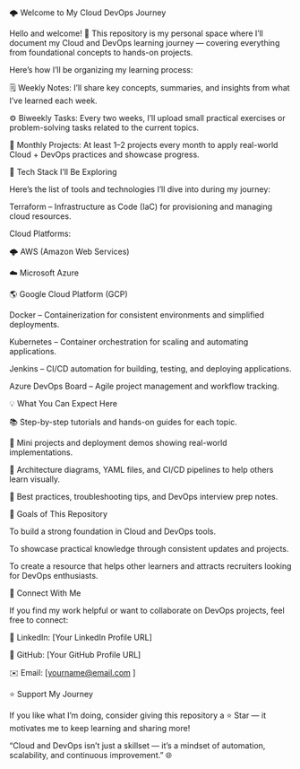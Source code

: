 🌩️ Welcome to My Cloud DevOps Journey

Hello and welcome! 👋
This repository is my personal space where I’ll document my Cloud and DevOps learning journey — covering everything from foundational concepts to hands-on projects.

Here’s how I’ll be organizing my learning process:

🗒️ Weekly Notes: I’ll share key concepts, summaries, and insights from what I’ve learned each week.

⚙️ Biweekly Tasks: Every two weeks, I’ll upload small practical exercises or problem-solving tasks related to the current topics.

🚀 Monthly Projects: At least 1–2 projects every month to apply real-world Cloud + DevOps practices and showcase progress.

🧠 Tech Stack I’ll Be Exploring

Here’s the list of tools and technologies I’ll dive into during my journey:

Terraform – Infrastructure as Code (IaC) for provisioning and managing cloud resources.

Cloud Platforms:

🌩️ AWS (Amazon Web Services)

☁️ Microsoft Azure

🌎 Google Cloud Platform (GCP)

Docker – Containerization for consistent environments and simplified deployments.

Kubernetes – Container orchestration for scaling and automating applications.

Jenkins – CI/CD automation for building, testing, and deploying applications.

Azure DevOps Board – Agile project management and workflow tracking.

💡 What You Can Expect Here

📚 Step-by-step tutorials and hands-on guides for each topic.

💼 Mini projects and deployment demos showing real-world implementations.

🧩 Architecture diagrams, YAML files, and CI/CD pipelines to help others learn visually.

🧠 Best practices, troubleshooting tips, and DevOps interview prep notes.

🌟 Goals of This Repository

To build a strong foundation in Cloud and DevOps tools.

To showcase practical knowledge through consistent updates and projects.

To create a resource that helps other learners and attracts recruiters looking for DevOps enthusiasts.

🤝 Connect With Me

If you find my work helpful or want to collaborate on DevOps projects, feel free to connect:

💼 LinkedIn: [Your LinkedIn Profile URL]

🐙 GitHub: [Your GitHub Profile URL]

✉️ Email: [yourname@email.com
]

⭐ Support My Journey

If you like what I’m doing, consider giving this repository a ⭐ Star — it motivates me to keep learning and sharing more!

“Cloud and DevOps isn’t just a skillset — it’s a mindset of automation, scalability, and continuous improvement.” 🌐
